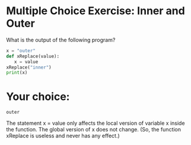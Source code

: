 # Multiple Choice Exercise: Inner and Outer
What is the output of the following program?
```PYTHON
x = "outer"
def xReplace(value):
   x = value
xReplace("inner")
print(x)
```
# Your choice: 
    outer

The statement x = value only affects the local version of variable x inside the function. The global version of x does not change. (So, the function xReplace is useless and never has any effect.)
